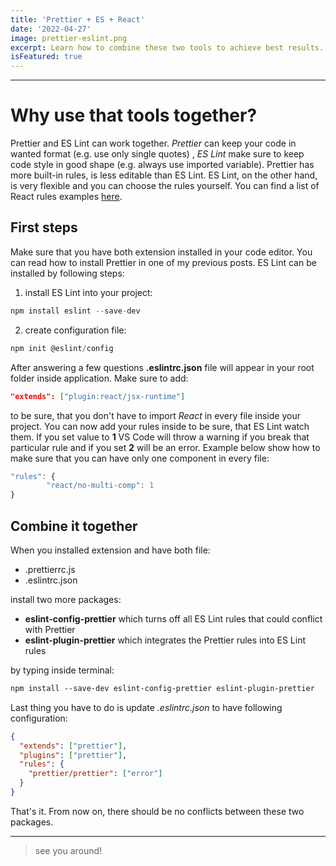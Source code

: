 ```yaml
---
title: 'Prettier + ES + React'
date: '2022-04-27'
image: prettier-eslint.png
excerpt: Learn how to combine these two tools to achieve best results.
isFeatured: true
---
```


---

# Why use that tools together?

Prettier and ES Lint can work together. _Prettier_ can keep your code in wanted format (e.g. use only single quotes) , _ES Lint_ make sure to keep code style in good shape (e.g. always use imported variable). Prettier has more built-in rules, is less editable than ES Lint. ES Lint, on the other hand, is very flexible and you can choose the rules yourself. You can find a list of React rules examples [here](https://www.npmjs.com/package/eslint-plugin-react).

## First steps

Make sure that you have both extension installed in your code editor. You can read how to install Prettier in one of my previous posts. ES Lint can be installed by following steps:

1. install ES Lint into your project:

```js
npm install eslint --save-dev
```

2. create configuration file:

```js
npm init @eslint/config
```

After answering a few questions **.eslintrc.json** file will appear in your root folder inside application. Make sure to add:

```json
"extends": ["plugin:react/jsx-runtime"]
```

to be sure, that you don't have to import _React_ in every file inside your project. You can now add your rules inside to be sure, that ES Lint watch them. If you set value to **1** VS Code will throw a warning if you break that particular rule and if you set **2** will be an error. Example below show how to make sure that you can have only one component in every file:

```js
"rules": {
		"react/no-multi-comp": 1
}
```

## Combine it together

When you installed extension and have both file:

- .prettierrc.js
- .eslintrc.json

install two more packages:

- **eslint-config-prettier** which turns off all ES Lint rules that could conflict with Prettier
- **eslint-plugin-prettier** which integrates the Prettier rules into ES Lint rules

by typing inside terminal:

```html
npm install --save-dev eslint-config-prettier eslint-plugin-prettier
```

Last thing you have to do is update _.eslintrc.json_ to have following configuration:

```json
{
  "extends": ["prettier"],
  "plugins": ["prettier"],
  "rules": {
    "prettier/prettier": ["error"]
  }
}
```

That's it. From now on, there should be no conflicts between these two packages.

---

> see you around!
